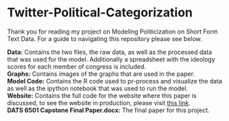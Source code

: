 # Twitter-Political-Categorization

Thank you for reading my project on Modeling Politicization on Short Form Text Data. For a guide to navigating this repository please see below.


**Data:** Contains the two files, the raw data, as well as the processed data that was used for the model. Additionally a spreadsheet with the ideology scores for each member of congress is included.  
**Graphs:** Contains images of the graphs that are used in the paper.  
**Model Code:** Contains the R code used to pr-process and visualize the data as well as the ipython notebook that was used to run the model.  
**Website:** Contains the full code for the website where this paper is discussed, to see the website in production, please visit [this link](http://www.nolsen.io/).  
**DATS 6501 Capstone Final Paper.docx:** The final paper for this project.